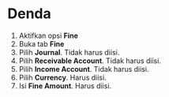 # Denda

1. Aktifkan opsi **Fine**
2. Buka tab **Fine**
3. Pilih **Journal**. Tidak harus diisi.
4. Pilih **Receivable Account**. Tidak harus diisi.
5. Pilih **Income Account**. Tidak harus diisi.
6. Pilih **Currency**. Harus diisi.
7. Isi **Fine Amount**. Harus diisi.
